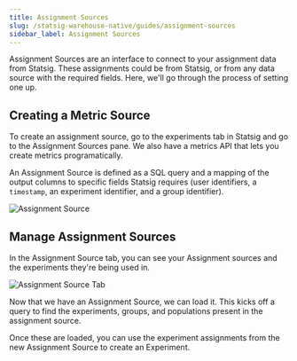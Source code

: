 ```yaml
---
title: Assignment Sources
slug: /statsig-warehouse-native/guides/assignment-sources
sidebar_label: Assignment Sources
---
```


Assignment Sources are an interface to connect to your assignment data from Statsig. These assignments could be from Statsig, or from any data source with the required fields. Here, we'll go through the process of setting one up.

## Creating a Metric Source

To create an assignment source, go to the experiments tab in Statsig and go to the Assignment Sources pane. We also have a metrics API that lets you create metrics programatically.

An Assignment Source is defined as a SQL query and a mapping of the output columns to specific fields
Statsig requires (user identifiers, a `timestamp`, an experiment identifier, and a group identifier).

![Assignment Source](https://user-images.githubusercontent.com/102695539/264100295-05d71c64-9b31-4531-b371-03b6cb692446.png)

## Manage Assignment Sources

In the Assignment Source tab, you can see your Assignment sources and the experiments they're being used in.

![Assignment Source Tab](https://user-images.githubusercontent.com/102695539/264100297-c41cd747-089c-4ccf-8b45-b70a1b4e264a.png)

Now that we have an Assignment Source, we can load it. This kicks off a query to find the experiments, groups,
and populations present in the assignment source.

Once these are loaded, you can use the experiment assignments from the new Assignment Source to create an Experiment.
